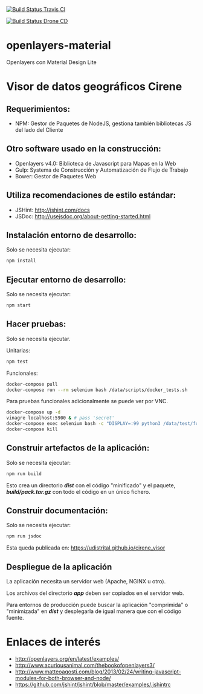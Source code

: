[![Build Status Travis CI](https://travis-ci.org/udistrital/cirene_visor.svg?branch=master)](https://travis-ci.org/udistrital/cirene_visor)

[![Build Status Drone CD](https://drone.udistritaloas.edu.co/api/badges/cirene/cirene_visor/status.svg)](https://drone.udistritaloas.edu.co/cirene/cirene_visor)

# openlayers-material
Openlayers con Material Design Lite

# Visor de datos geográficos Cirene

## Requerimientos:

- NPM: Gestor de Paquetes de NodeJS, gestiona también bibliotecas JS del lado del Cliente

## Otro software usado en la construcción:

- Openlayers v4.0: Biblioteca de Javascript para Mapas en la Web
- Gulp: Systema de Construcción y Automatización de Flujo de Trabajo
- Bower: Gestor de Paquetes Web

## Utiliza recomendaciones de estilo estándar:

- JSHint: http://jshint.com/docs
- JSDoc: http://usejsdoc.org/about-getting-started.html

## Instalación entorno de desarrollo:

Solo se necesita ejecutar:

```bash
npm install
```

## Ejecutar entorno de desarrollo:

Solo se necesita ejecutar:

```bash
npm start
```

## Hacer pruebas:

Solo se necesita ejecutar.

Unitarias:
```bash
npm test
```

Funcionales:
```bash
docker-compose pull
docker-compose run --rm selenium bash /data/scripts/docker_tests.sh
```

Para pruebas funcionales adicionalmente se puede ver por VNC.
```bash
docker-compose up -d
vinagre localhost:5900 & # pass 'secret'
docker-compose exec selenium bash -c "DISPLAY=:99 python3 /data/test/functional/*.py"
docker-compose kill
```

## Construir artefactos de la aplicación:

Solo se necesita ejecutar:

```bash
npm run build
```

Esto crea un directorio ***dist*** con el código "minificado" y el paquete,
***build/pack.tar.gz*** con todo el código en un único fichero.

## Construir documentación:

Solo se necesita ejecutar:

```bash
npm run jsdoc
```

Esta queda publicada en: https://udistrital.github.io/cirene_visor

## Despliegue de la aplicación

La aplicación necesita un servidor web (Apache, NGINX u otro).

Los archivos del directorio ***app*** deben ser copiados en el servidor web.

Para entornos de producción puede buscar la aplicación "comprimida" o
"minimizada" en ***dist*** y desplegarla de igual manera que con el código fuente.

# Enlaces de interés
- http://openlayers.org/en/latest/examples/
- http://www.acuriousanimal.com/thebookofopenlayers3/
- http://www.matteoagosti.com/blog/2013/02/24/writing-javascript-modules-for-both-browser-and-node/
- https://github.com/jshint/jshint/blob/master/examples/.jshintrc

